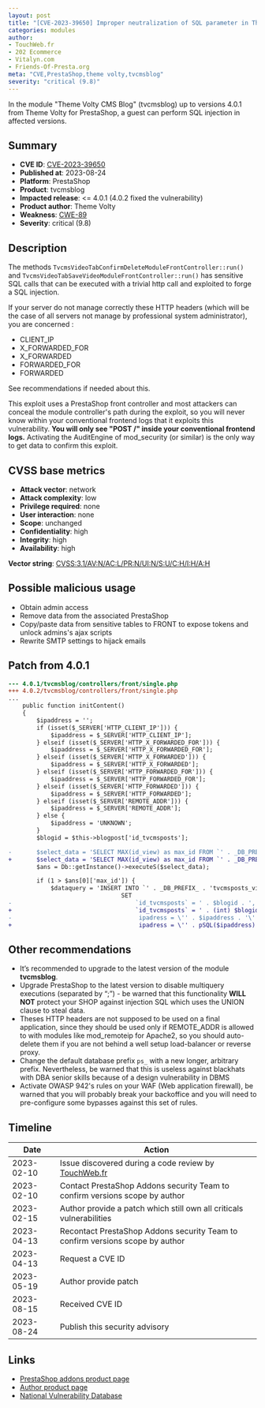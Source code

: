 ```yaml
---
layout: post
title: "[CVE-2023-39650] Improper neutralization of SQL parameter in Theme Volty CMS Blog module for PrestaShop"
categories: modules
author:
- TouchWeb.fr
- 202 Ecommerce
- Vitalyn.com
- Friends-Of-Presta.org
meta: "CVE,PrestaShop,theme volty,tvcmsblog"
severity: "critical (9.8)"
---
```


In the module "Theme Volty CMS Blog" (tvcmsblog) up to versions 4.0.1 from Theme Volty for PrestaShop, a guest can perform SQL injection in affected versions.


## Summary

* **CVE ID**: [CVE-2023-39650](https://cve.mitre.org/cgi-bin/cvename.cgi?name=CVE-2023-39650)
* **Published at**: 2023-08-24
* **Platform**: PrestaShop
* **Product**: tvcmsblog
* **Impacted release**: <= 4.0.1 (4.0.2 fixed the vulnerability)
* **Product author**: Theme Volty
* **Weakness**: [CWE-89](https://cwe.mitre.org/data/definitions/89.html)
* **Severity**: critical (9.8)

## Description

The methods `TvcmsVideoTabConfirmDeleteModuleFrontController::run()` and `TvcmsVideoTabSaveVideoModuleFrontController::run()` has sensitive SQL calls that can be executed with a trivial http call and exploited to forge a SQL injection.

If your server do not manage correctly these HTTP headers (which will be the case of all servers not manage by professional system administrator), you are concerned : 

- CLIENT_IP
- X_FORWARDED_FOR
- X_FORWARDED
- FORWARDED_FOR
- FORWARDED

See recommendations if needed about this.

This exploit uses a PrestaShop front controller and most attackers can conceal the module controller's path during the exploit, so you will never know within your conventional frontend logs that it exploits this vulnerability. **You will only see "POST /" inside your conventional frontend logs.** Activating the AuditEngine of mod_security (or similar) is the only way to get data to confirm this exploit.

## CVSS base metrics

* **Attack vector**: network
* **Attack complexity**: low
* **Privilege required**: none
* **User interaction**: none
* **Scope**: unchanged
* **Confidentiality**: high
* **Integrity**: high
* **Availability**: high

**Vector string**: [CVSS:3.1/AV:N/AC:L/PR:N/UI:N/S:U/C:H/I:H/A:H](https://nvd.nist.gov/vuln-metrics/cvss/v3-calculator?vector=AV:N/AC:L/PR:N/UI:N/S:U/C:H/I:H/A:H)

## Possible malicious usage

* Obtain admin access
* Remove data from the associated PrestaShop
* Copy/paste data from sensitive tables to FRONT to expose tokens and unlock admins's ajax scripts
* Rewrite SMTP settings to hijack emails

## Patch from 4.0.1

```diff
--- 4.0.1/tvcmsblog/controllers/front/single.php
+++ 4.0.2/tvcmsblog/controllers/front/single.php
...
    public function initContent()
    {
        $ipaddress = '';
        if (isset($_SERVER['HTTP_CLIENT_IP'])) {
            $ipaddress = $_SERVER['HTTP_CLIENT_IP'];
        } elseif (isset($_SERVER['HTTP_X_FORWARDED_FOR'])) {
            $ipaddress = $_SERVER['HTTP_X_FORWARDED_FOR'];
        } elseif (isset($_SERVER['HTTP_X_FORWARDED'])) {
            $ipaddress = $_SERVER['HTTP_X_FORWARDED'];
        } elseif (isset($_SERVER['HTTP_FORWARDED_FOR'])) {
            $ipaddress = $_SERVER['HTTP_FORWARDED_FOR'];
        } elseif (isset($_SERVER['HTTP_FORWARDED'])) {
            $ipaddress = $_SERVER['HTTP_FORWARDED'];
        } elseif (isset($_SERVER['REMOTE_ADDR'])) {
            $ipaddress = $_SERVER['REMOTE_ADDR'];
        } else {
            $ipaddress = 'UNKNOWN';
        }
        $blogid = $this->blogpost['id_tvcmsposts'];

-       $select_data = 'SELECT MAX(id_view) as max_id FROM `' . _DB_PREFIX_ . 'tvcmsposts_view` where `id_tvcmsposts` = ' . $blogid . ' AND `ipadress` = \'' . $ipaddress . '\' ';
+       $select_data = 'SELECT MAX(id_view) as max_id FROM `' . _DB_PREFIX_ . 'tvcmsposts_view` where `id_tvcmsposts` = ' . (int) $blogid . ' AND `ipadress` = \'' . pSQL($ipaddress) . '\' ';
        $ans = Db::getInstance()->executeS($select_data);

        if (1 > $ans[0]['max_id']) {
            $dataquery = 'INSERT INTO `' . _DB_PREFIX_ . 'tvcmsposts_view`
                                SET 
-                                   `id_tvcmsposts` = ' . $blogid . ',
+                                   `id_tvcmsposts` = ' . (int) $blogid . ',
-                                    ipadress = \'' . $ipaddress . '\'';
+                                    ipadress = \'' . pSQL($ipaddress) . '\'';
```

## Other recommendations

* It’s recommended to upgrade to the latest version of the module **tvcmsblog**.
* Upgrade PrestaShop to the latest version to disable multiquery executions (separated by “;”) - be warned that this functionality **WILL NOT** protect your SHOP against injection SQL which uses the UNION clause to steal data.
* Theses HTTP headers are not supposed to be used on a final application, since they should be used only if REMOTE_ADDR is allowed to with modules like mod_remoteip for Apache2, so you should auto-delete them if you are not behind a well setup load-balancer or reverse proxy.
* Change the default database prefix `ps_` with a new longer, arbitrary prefix. Nevertheless, be warned that this is useless against blackhats with DBA senior skills because of a design vulnerability in DBMS
* Activate OWASP 942's rules on your WAF (Web application firewall), be warned that you will probably break your backoffice and you will need to pre-configure some bypasses against this set of rules.

## Timeline

| Date | Action |
|--|--|
| 2023-02-10 | Issue discovered during a code review by [TouchWeb.fr](https://www.touchweb.fr) |
| 2023-02-10 | Contact PrestaShop Addons security Team to confirm versions scope by author |
| 2023-02-15 | Author provide a patch which still own all criticals vulnerabilities |
| 2023-04-13 | Recontact PrestaShop Addons security Team to confirm versions scope by author |
| 2023-04-13 | Request a CVE ID |
| 2023-05-19 | Author provide patch |
| 2023-08-15 | Received CVE ID |
| 2023-08-24 | Publish this security advisory |

## Links

* [PrestaShop addons product page](https://addons.prestashop.com/fr/themes-electronique-high-tech/29992-electron-mega-electronique-high-tech-store.html)
* [Author product page](https://themevolty.com/electron-mega-electronic-store)
* [National Vulnerability Database](https://nvd.nist.gov/vuln/detail/CVE-2023-39650)
